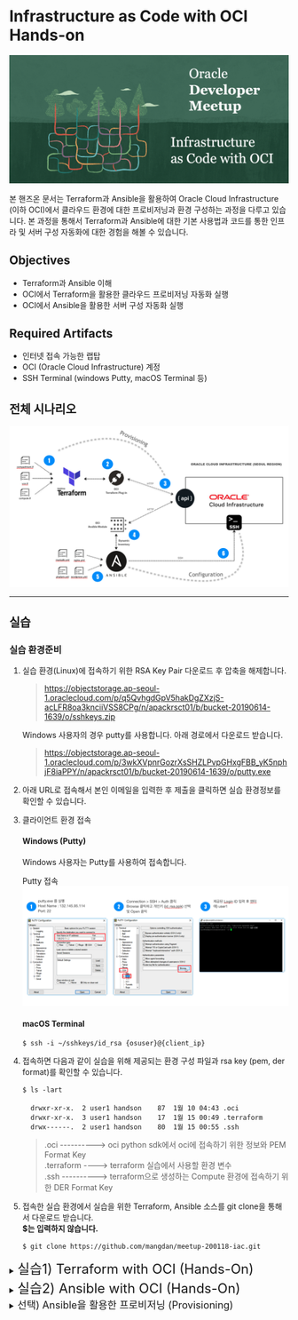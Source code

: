 # Infrastructure as Code with OCI Hands-on
![](images/logo.png)

본 핸즈온 문서는 Terraform과 Ansible을 활용하여 Oracle Cloud Infrastructure (이하 OCI)에서 클라우드 환경에 대한 프로비저닝과 환경 구성하는 과정을 다루고 있습니다. 본 과정을 통해서 Terraform과 Ansible에 대한 기본 사용법과 코드를 통한 인프라 및 서버 구성 자동화에 대한 경험을 해볼 수 있습니다.

## Objectives
* Terraform과 Ansible 이해
* OCI에서 Terraform을 활용한 클라우드 프로비저닝 자동화 실행
* OCI에서 Ansible을 활용한 서버 구성 자동화 실행

## Required Artifacts
* 인터넷 접속 가능한 랩탑
* OCI (Oracle Cloud Infrastructure) 계정
* SSH Terminal (windows Putty, macOS Terminal 등)

## 전체 시나리오
![](images/scenario.png)

---

## 실습

### 실습 환경준비
1. 실습 환경(Linux)에 접속하기 위한 RSA Key Pair 다운로드 후 압축을 해제합니다.
    > https://objectstorage.ap-seoul-1.oraclecloud.com/p/q5QvhgdGpV5hakDgZXzjS-acLFR8oa3knciiVSS8CPg/n/apackrsct01/b/bucket-20190614-1639/o/sshkeys.zip

    Windows 사용자의 경우 putty를 사용합니다. 아래 경로에서 다운로드 받습니다.
    > https://objectstorage.ap-seoul-1.oraclecloud.com/p/3wkXVpnrGozrXsSHZLPvpGHxgFBB_yK5nphjF8iaPPY/n/apackrsct01/b/bucket-20190614-1639/o/putty.exe
 
2. 아래 URL로 접속해서 본인 이메일을 입력한 후 제출을 클릭하면 실습 환경정보를 확인할 수 있습니다.

3. 클라이언트 환경 접속

    #### Windows (Putty)
    Windows 사용자는 Putty를 사용하여 접속합니다.

    Putty 접속  
    ![](images/putty_connection.png)

    #### macOS Terminal
    ```
    $ ssh -i ~/sshkeys/id_rsa {osuser}@{client_ip}
    ```

4. 접속하면 다음과 같이 실습을 위해 제공되는 환경 구성 파일과 rsa key (pem, der format)를 확인할 수 있습니다.
    ```shell
    $ ls -lart

      drwxr-xr-x.  2 user1 handson    87  1월 10 04:43 .oci
      drwxr-xr-x.  3 user1 handson    17  1월 15 00:49 .terraform
      drwx------.  2 user1 handson    80  1월 15 00:55 .ssh
    ```

    > .oci    ----------> oci python sdk에서 oci에 접속하기 위한 정보와 PEM Format Key  
    > .terraform  ----> terraform 실습에서 사용할 환경 변수   
    > .ssh  ----------> terraform으로 생성하는 Compute 환경에 접속하기 위한 DER Format Key

5. 접속한 실습 환경에서 실습을 위한 Terraform, Ansible 소스를 git clone을 통해서 다운로드 받습니다.  
   **$는 입력하지 않습니다.**
    ```shell
    $ git clone https://github.com/mangdan/meetup-200118-iac.git
    ```

<details>
<summary>
<font size=5>실습1) Terraform with OCI (Hands-On)</font>
</summary>

### Terraform 실습 시나리오
Terraform 실습에서는 Compartment 1개, Virtual Cloud Network(가상 클라우드 네트워크), Security List(보안 목록), Route Table (라우트 테이블), Internet Gateway (인터넷 게이트웨이)와 2개의 Compute Instance (Oracle Linux7)을 프로비저닝합니다.

![](images/scenario_terraform.png)


> 실습 환경에는 이미 Terraform이 설치되어 제공됩니다.  
> Terraform 설치와 관련해서는 아래 URL을 참고합니다.  
> https://learn.hashicorp.com/terraform/getting-started/install.html

  * Terraform 설치 확인
    ```shell
    $ terraform version
    ```

### 실습용 Terraform 소스 구조
OCI용 테라폼 프로젝트의 디렉토리 구조는 다음과 같습니다.
> 실습에서 사용되는 모듈은 compartment, vcn, compute입니다.

  ```shell
  $ cd meetup-200118-iac/terraform
  ```

제공되는 샘플은 루트 경로에 provider.tf, main.tf, vars.tf가 존재하고 이를 사용해서 하위 모듈을 실행하는 형태로 구성되어 있습니다.
1. OCI provider 정의
2. terraform에서 사용할 변수 값을 정의하고 루트의 vars.tf에 값을 매핑
3. 실행할 모듈을 정의 (모듈로 변수값 전달)
4. 모듈별로 resource 정의

![](images/terraform_sample_structure.png)

> Terraform의 변수는 기본적으로 환경변수 혹은 tfvars 파일에 정의한 값이 할당되는데, 할당된 변수값은 같은 위치의 Block Type (resource, data등)에서 참조합니다. 따라서 상위 변수의 값을 하위 모듈에 다시 매핑을 해야 하며, 하위 모듈의 경우도 동일하게 변수를 가지고 있어야 합니다.

변수가 사용되는 방식은 다음과 같습니다.
1. env.tfvars에 정의된 값을 루트의 vars.tf에 할당
2. 루트의 vars.tf를 main.tf, provider.tf에서 사용
3. 루트의 main.tf에서 하위 모듈(compute, compartment, vcn)이 가지고 있는 vars.tf에 값을 전달
4. 각 모듈에서 동일한 위치에 존재하는 vars.tf 참조

![](images/terraform_sample_var_explain.png)


### Terraform Init
이 작업은 provider에서 제공하는 terraform plugin을 OS환경에 맞게 다운로드 혹은 업데이트하며, 실행할 모듈의 정보에 대한 내용을 json파일로 생성합니다.

1. provider.tf가 있는 위치에서 다음과 같이 init을 실행합니다.
    ```shell
    $ cd meetup-200118-iac/terraform

    $ terraform init
    ```

2. OCI Plugin과 Module을 확인합니다.
    ```shell
    $ tree .terraform

    .terraform/
    ├── modules
    │   └── modules.json
    └── plugins
        └── linux_amd64
            ├── lock.json
            └── terraform-provider-random_v2.2.1_x4
    ```

### Terraform Plan
Terraform Plan을 실행하면 작성한 계획에 따라 정확히 수행되는지 미리 체크해볼 수 있습니다. HCL에 대한 검증도 함께 수행합니다. Plan 단계에서는 실제 인프라에 반영되지 않습니다.

* 동일한 경로에서 다음과 같이 수행합니다. **{os_user}** 부분을 자신의 os userid(e.g. user1)로 지정합니다.
    ```shell
    $ terraform plan -var-file="/home/{os_user}/.terraform/env/env.tfvars"

    Plan: 14 to add, 0 to change, 0 to destroy.
    ```

### Terraform Apply
실제로 인프라에 Terraform에 구성한 계획을 실행합니다.

1. 동일한 경로에서 다음과 같이 수행합니다. 마찬가지로 **{os_user}** 부분을 자신의 os userid(e.g. user1)로 지정합니다.

    ```shell
    $ terraform apply -var-file="/home/{os_user}/.terraform/env/env.tfvars"
    ```

2. 실행하면 다음과 같이 Apply 실행에 대한 최종 Approve 여부를 물어봅니다. yes를 입력하고 엔터를 입력합니다.

    > apply와 destroy의 경우는 기본적으로 Approve 여부를 물어보는데, 실행시에 다음과 같이 auto-approve 옵션을 주면 Approve 단계를 건너뜁니다.  
    > terraform apply --auto-approve

    ```shell
    Do you want to perform these actions?
      Terraform will perform the actions described above.
      Only 'yes' will be accepted to approve.

      Enter a value: yes
    ```

3. 생성이 완료되면 다음과 같은 메시지를 볼 수 있습니다.
    ```shell
    Apply complete! Resources: 14 added, 0 changed, 0 destroyed.
    ```

### OCI Console에서 생성된 Resource 확인
1. 다음 주소로 OCI Console에 접속합니다.
    > https://console.ap-seoul-1.oraclecloud.com

2. 실습을 위해 각자 제공된 Cloud Tenant(e.g. meetup101)를 입력한 후 **Continue** 를 클릭합니다.
    ![](images/oci_console_login_tenancy.png)

3. 실습을 위해 각자 제공된 OCI 계정(ID/PW)을 입력한 후 **Sign In** 을 클릭합니다.
    ![](images/oci_console_login_user.png)

4. Compute Instance 확인을 위해 다음 페이지로 이동합니다.
    > 좌측 상단 햄버거 메뉴 > Compute > Instances
    ![](images/oci_menu_compute_instances.png)

5. 생성된 Compartment와 Instance를 확인합니다.
    ![](images/oci_compute_created.png)

6. 마찬가지로 생성된 VCN 확인을 위해 다음 페이지로 이동합니다.
    > 좌측 상단 햄버거 메뉴 > Networking (네트워킹) > Virtual Cloud Networks (가상 클라우드 네트워크)

7. 생성된 VCN을 확인합니다.
    ![](images/oci_vcn_created.png)

</details>

<details>
<summary>
<font size=5>실습2) Ansible with OCI (Hands-On)</font>
</summary>

### Ansible 실습 시나리오
Ansible 실습에서는 Terraform으로 프로비저닝한 환경에 WordPress, Nginx, MariaDB, php-fpm을 구성합니다.

![](images/scenario_ansible.png)

Ansible은 Python 기반으로 개발된 오픈소스로 Python2(2.7) 혹은 Python3(3.5+)를 필요로 합니다. 실습 환경에는 이미 Python2가 설치되어 제공되고 있으며, Python Package Manager인 pip와 Python 가상환경 (virtualenv)에서 실습을 위한 Python virtualenv가 설치되어 제공됩니다. 

  * python, pip, virtualenv 설치 확인
    ```shell
    $ python --version

    $ pip --version

    $ virtualenv --version
    ```

### Python virtualenv 생성 및 Ansible, OCI Python SDK 설치

1. virtualenv 환경 생성 및 가상환경을 실행합니다.
    ```shell
    $ virtualenv oci-ansible

    $ source ~/oci-ansible/bin/activate
    ```

    가상환경을 실행하면 Shell Prompt가 다음과 같이 변경됩니다.
    ```shell
    $ (oci-ansible)
    ```

2. Python 가상환경에 ansible 설치 및 설치 확인을 합니다.
    > $ (oci-ansible)은 입력하지 않습니다.

    ```shell
    $ (oci-ansible) pip install ansible

    $ (oci-ansible) ansible --version
    ```

3. OCI Python SDK를 설치합니다. 
    > Oracle에서 제공하는 OCI Ansible Module은 내부적으로 OCI에서 제공하는 Python SDK를 사용합니다. 따라서 해당 Module을 사용하기 위해 OCI Python SDK를 설치해야 합니다.

    ```
    $ (oci-ansible) pip install oci
    ```

### Ansible OCI Module 다운로드, 설치, 접속 테스트
Ansible OCI Module은 Ansible Galaxy에서 Role로 제공되고 있으며, GitHub에서도 다운로드 받을 수 있습니다. 본 실습에서는 Ansible Galaxy에서 다운로드 받아서 설치를 진행합니다.

1. Ansible OCI Module 다운로드 (from Ansible Galaxy)
    > 참고) OCI Ansible Module in Ansible Galaxy  
    > https://galaxy.ansible.com/oracle/oci_ansible_modules

    ```
    $ (oci-ansible) ansible-galaxy install oracle.oci_ansible_modules
    ```

    <details>
    <summary>참고) Ansible OCI Module from GitHub</summary>

    ```
    $ (oci-ansible) git clone https://github.com/oracle/oci-ansible-modules.git
    ```

    </details>

2. 다운로드 받은 Ansible OCI Module을 Python Package로 설치합니다. 일반적으로 Python 인터프리터의 site-packages 디렉토리에 설치됩니다.
    ```shell
    $ (oci-ansible) ~/.ansible/roles/oracle.oci_ansible_modules/install.py
    ```

3. Ansible OCI Module에서 제공하는 Dynamic Inventory를 사용하여 접속을 테스트합니다.
    ```shell
    $ (oci-ansible) ansible-inventory -i ~/.ansible/roles/oracle.oci_ansible_modules/inventory-script/oci_inventory.py --list
    ```

    실행하면 생성된 Compartment이름(meetup-compartment-숫자)과 하위 Host IP 주소를 확인할 수 있습니다.
    ```json
    "meetup-compartment-숫자": {
        "hosts": [
            "140.238.0.xx", 
            "140.238.13.xxx"
        ]
    },
    ```

4. 위에서 확인한 Compartment명을 이용해서 해당 Host에 Ping 테스트를 수행합니다. 여기서 <font color=red>**{compartment}**</font> 는 위에서 확인한 <font color=red>**meetup-compartment-숫자**</font>로 대체한 후 실행합니다.

    대상 서버에 접속할때마다 key를 입력하지 않도록 known_hosts에 등록하기 위해 yes를 입력하는 프롬프트가 나오는데, 아래와 같이 환경 변수를 추가하면 체크하지 않고 넘어갑니다.
    ```shell
    $ (oci-ansible) export ANSIBLE_HOST_KEY_CHECKING=False
    ```

    ```shell
    $ (oci-ansible) ansible -i ~/.ansible/roles/oracle.oci_ansible_modules/inventory-script/oci_inventory.py {compartment} -u opc -m ping --private-key=~/.ssh/id_rsa
    ```

    예시입니다.
    ```shell
    $ (oci-ansible) ansible -i ~/.ansible/roles/oracle.oci_ansible_modules/inventory-script/oci_inventory.py meetup-compartment-39626 -u opc -m ping --private-key=~/.ssh/id_rsa
    ```

    PING 테스트 결과입니다.
    ```
    140.238.0.xx | SUCCESS => {
        "ansible_facts": {
            "discovered_interpreter_python": "/usr/bin/python"
        }, 
        "changed": false, 
        "ping": "pong"
    }

    140.238.13.xxx | SUCCESS => {
        "ansible_facts": {
            "discovered_interpreter_python": "/usr/bin/python"
        }, 
        "changed": false, 
        "ping": "pong"
    }
    ```

### Ansible을 활용한 서버 구성 (Configuration) 
OCI Compute (Linux)에 Nginx + PHP-FPM + MariaDB + Wordpress 조합의 환경을 구성해봅니다. 

전체 그림 한장 추가!!!!

1. 환경 구성을 위한 실습용 Playbook과 Role(Task, Handler, Template)은 다음 위치에서 확인할 수 있습니다. 
    ```
    $ (oci-ansible) cd meetup-200118-iac/ansible/wordpress-nginx_rhel7
    ```

2. 실습용 Ansible Playbook과 Role이 포함된 전체 디렉토리 구성은 다음과 같습니다.
    - group_vars : 전체 task에서 사용할 변수값
    - roles  
        ├── common : yum package repository 구성용 task  
        ├── mariadb : MariaDB 설치, 구성, 시작 task  
        ├── nginx : Nginx 설치, 구성, 시작 task  
        ├── php-fpm : php-fpm 설치, 구성, 시작 task  
        └── wordpress : wordpress 설치, 구성, 시작 task  
    - site.yml : 전체 Role을 실행하기 위한 Playbook

    ```shell
    wordpress-nginx_rhel7/
    ├── group_vars
    │   └── all
    ├── roles
    │   ├── common
    │   │   ├── files
    │   │   │   ├── RPM-GPG-KEY-EPEL-7
    │   │   │   ├── RPM-GPG-KEY-NGINX
    │   │   │   ├── RPM-GPG-KEY-remi
    │   │   │   ├── epel.repo
    │   │   │   ├── nginx.repo
    │   │   │   └── remi.repo
    │   │   └── tasks
    │   │       └── main.yml
    │   ├── mariadb
    │   │   ├── handlers
    │   │   │   └── main.yml
    │   │   ├── tasks
    │   │   │   └── main.yml
    │   │   └── templates
    │   │       └── my.cnf.j2
    │   ├── nginx
    │   │   ├── handlers
    │   │   │   └── main.yml
    │   │   ├── tasks
    │   │   │   └── main.yml
    │   │   └── templates
    │   │       └── default.conf
    │   ├── php-fpm
    │   │   ├── handlers
    │   │   │   └── main.yml
    │   │   ├── tasks
    │   │   │   └── main.yml
    │   │   └── templates
    │   │       └── wordpress.conf
    │   └── wordpress
    │       ├── tasks
    │       │   └── main.yml
    │       └── templates
    │           └── wp-config.php
    └── site.yml
    ```

3. Ansible Playbook을 실행합니다. **{compartment}** 부분을 실제 compartment명(e.g. meetup-compartment-39626)으로 대체합니다.

    ```shell
    $ (oci-ansible) ansible-playbook -i ~/.ansible/roles/oracle.oci_ansible_modules/inventory-script/oci_inventory.py -l {compartment} site.yml
    ```

    예시입니다.
    ```shell
    $ (oci-ansible) ansible-playbook -i ~/.ansible/roles/oracle.oci_ansible_modules/inventory-script/oci_inventory.py -l meetup-compartment-39626 site.yml
    ```

4. 성공적으로 완료되면 다음과 같이 변경된 구성의 개수(41개)를 확인할 수 있습니다. 두 개의 IP를 메모합니다.
    ```
    PLAY RECAP *****************************************************************************************************
    140.238.18.xxx             : ok=45   changed=41   unreachable=0    failed=0    skipped=0    rescued=0    ignored=0   
    140.238.3.xx               : ok=45   changed=41   unreachable=0    failed=0    skipped=0    rescued=0    ignored=0
    ```

5. 설치된 Wordpress에 위에서 메모한 IP로 접속합니다.
    * http://140.238.18.xxx
    * http://140.238.3.xx

    > 구성 화면에서 간단히 사이트 이름, 관리자 ID, 이메일, 패스워드를 입력하여 완료하면 Wordpress의 기본 화면을 볼 수 있습니다.

  * 1번 Instance의 Wordpress 구성 화면 (영어 버전)  
    ![](images/wordpress-config-en.png)

  * 2번 Instance의 Wordpress 구성 완료 화면 (한국어 버전)  
    ![](images/wordpress-main-ko.png)

### Terraform Destroy
구성한 모든 Compute Instance와 VCN을 삭제합니다.

1. terraform 폴더로 이동
  ```shell
  $ (oci-ansible) cd ~/meetup-200118-iac/terraform 
  ```
  
2. Terrafory Destroy 실행

  ```shell
  $ (oci-ansible) terraform destroy -var-file="/home/user1/.terraform/env/env.tfvars" --auto-approve
  ```

</details>


<details>
<summary>
<font size=4>선택) Ansible을 활용한 프로비저닝 (Provisioning)</font>
</summary>

OCI에 Oracle Autonomous Data warehouse(ADW)를 프로비저닝해봅니다.

### ADW 인스턴스 생성
1. 실습용 Playbook 확인
    ```shell
    $ (oci-ansible) cd meetup-200118-iac/ansible/oci

    compartment.yml
    adw.yml
    ```

2. tenancy_ocid 확인
    아래 제공되는 config파일에서 tenancy의 id를 확인하고 메모합니다.

    ```shell
    $ (oci-ansible) cat ~/.oci/config

    [DEFAULT]
    tenancy=ocid1.tenancy.oc1..aaaaaaaaczntdhqaqsnfxfykq.................
    user=ocid1.user.oc1..aaaaaaaaecuviw4zez73bajvj4a7ccdkxkpz...........
    key_file=~/.oci/oci_api_key.pem
    fingerprint=48:1a:98:8c:cd:f...............
    region=ap-seoul-1
    ```

3. Oracle Ansible Module의 Default Logging Location은 **/tmp/oci_ansible_module.log** 입니다. 실습 환경이 여러 사용자가 사용하는 환경이므로, 해당 로그 파일의 위치를 변경해줘야 합니다. 
> 실행하면 다른 사용자가 생성한 파일에 접근하려고 하기 때문에 권한 오류 발생

  다음과 같이 환경 변수를 추가합니다.
  ```shell
  $ export LOG_PATH=~/meetup-200118-iac/ansible/oci
  ```

4. 먼저 ADW를 생성하기 위한 Compartment를 생성합니다. 다음은 Compartment 생성을 위한 Playbook입니다.
  
  * compartment.yml playbook 내용
    ```yml
    ---
    # Compartment Module
    - name: Compartment Module
      connection: local
      hosts: all
      tasks:
        - name: Create a compartment
          oci_compartment:
            parent_compartment_id: '{{ tenancy_ocid }}'
            name: ansible_compartment 
            description: Compartment for Ansible handson 
          register: result
          tags:
            - create_compartment
        - name: Delete compartment
          oci_compartment:
            compartment_id: '{{ compartment_ocid }}'
            state: absent
          register: result
          tags:
            - delete_compartment
        - name: Get details of a root compartment
          oci_compartment_facts:
            compartment_id: '{{ tenancy_ocid }}'
            name: '{{ compartment_name }}'
            fetch_subcompartments: True 
          register: result
          tags:
            - get_compartments
        - name: Print result
          debug:
            msg: '{{ result }}'
          tags:
            - always
    ```

5. 아래의 스크립트를 실행합니다. **{tenancy_ocid}** 부분을 위에서 메모한 tenancy_ocid로 대체하여 실행합니다.
    > 생성되는 Compartment명은 **ansible_compartment** 입니다.

    ```shell
    $ (oci-ansible) ansible-playbook -i ~/.ansible/roles/oracle.oci_ansible_modules/inventory-script/oci_inventory.py compartment.yml -t create_compartment -e "tenancy_ocid={tenancy_ocid}"
    ```

    예시입니다.
    ```shell
    $ (oci-ansible) ansible-playbook -i ~/.ansible/roles/oracle.oci_ansitory-script/oci_inventory.py compartment.yml -t create_compartment -e "tenancy_ocid=ocid1.tenancy.oc1..aaaaaaaagxn3didg4xptrk53xjrw3fvlvle5ma7a5s7vtk7vqbkru...."
    ```

6. 실행하면 Compartment가 생성되며, 생성된 결과가 다음과 같이 출력됩니다. 아래 id의 값을 메모합니다.
    > 아래 이미지에서 출력된 compartment_ocid는 생성된 compartment의 상위 ocid입니다. 생성된 compartment_ocid는 id의 값입니다.

    ![](images/ansible_compartment_result.png)
    

7. Oracle Autonomous Data Warehouse를 위에서 생성한 Compartment에 생성합니다. 다음은 ADW를 생성하기 위한 Playbook입니다.

  * adw.yml playbook
    ```yml
    ---
    # Create Autonomous Data Warehouse
    - name: Autonomous Data Warehouse Module
      connection: local
      hosts: all
      tasks:
        - name: Create Autonomous Data Warehouse
          oci_autonomous_data_warehouse:
            compartment_id: '{{ compartment_ocid }}'
            admin_password: 'WelCome123##'
            data_storage_size_in_tbs: 1
            cpu_core_count: 2
            db_name: 'ansible-adw'
            display_name: 'ansible-adw'
            license_model: 'LICENSE_INCLUDED'
            freeform_tags:
              owner: 'meetup-200108-iac'
            wait: False
            state: 'present'
          register: result
          tags:
            - create_adw
        # Delete Autonomous Data Warehouse
        - name: Delete Autonomous Data Warehouse
          oci_autonomous_data_warehouse:
            autonomous_data_warehouse_id: '{{ adw_ocid }}'
            state: 'absent'
          register: result
          tags:
            - delete_adw
        - name: Get Aunonomous Data Warehouse details of compartment
          oci_autonomous_data_warehouse_facts:
            compartment_id: '{{ compartment_ocid }}'
          register: result
          tags:
            - get_adw_details
        # Print ADW instance result
        - name: Print ADW instance result
          debug:
            msg: '{{ result }}'
          tags:
            - always
    ```

8. ADW 프로비저닝을 위해 다음과 같이 Ansible Playbook을 실행합니다. **{compartment_ocid}** 는 위에서 생성한 Compartment의 id로 대체합니다.
    ```shell
    $ (oci-ansible) ansible-playbook -i ~/.ansible/roles/oracle.oci_ansible_modules/inventory-script/oci_inventory.py adw.yml -t create_adw -e "compartment_ocid={compartment_ocid}"
    ```

    예시입니다.  
    ```shell
    $ (oci-ansible) ansible-playbook -i ~/.ansible/roles/oracle.oci_ansible_modules/inventory-script/oci_inventory.py adw.yml -t create_adw -e "compartment_ocid=ocid1.compartment.oc1..aaaaaaaau6jmp6bjbn35hjcgzfljvhkpo4daidyn2d..."
    ```

    생성되면 다음과 같은 결과를 확인할 수 있습니다. 생성된 ADW의 OCID를 메모합니다. (삭제 시 필요)  

    ![](images/ansible_adw_created_id.png)

9. 생성된 ADW 인스턴스 확인
  OCI Console에 로그인 한 후 다음 페이지로 이동하여 생성된 ADW 인스턴스를 확인합니다.
    > 좌측 상단 햄버거 버튼 > Autonomous Data Warehouse > 좌측 **ansible-compartment** 선택

    생성된 ADW 인스턴스  

    ![](images/ansible-adw-created.png)

### ADW 인스턴스 삭제

  **{adw_ocid}** 부분을 위에서 생성 후 메모한 ADW id로 대체한 후 아래와 같이 실행합니다.
  ```shell
  $ (oci-ansible) ansible-playbook -i ~/.ansible/roles/oracle.oci_ansible_modules/inventory-script/oci_inventory.py adw.yml -t delete_adw -e "adw_ocid={adw_ocid}"
  ```

  예시입니다.
  ```shell
  $ (oci-ansible) ansible-playbook -i ~/.ansible/roles/oracle.oci_ansible_modules/inventory-script/oci_inventory.py adw.yml -t delete_adw -e "adw_ocid=ocid1.autonomousdatabase.oc1.ap-seoul-1.abuwgljr2qtz4zc3elukxo6tztbwknupj6zf4oe234vsfutibsb2nggtx2dq"
  ```

  ADW 인스턴스 삭제 확인

  ![](images/ansible-adw-deleted.png)

</details>
